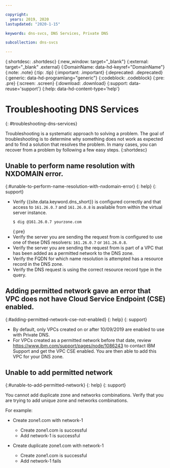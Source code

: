 ```yaml
---

copyright:
  years: 2019, 2020
lastupdated: "2020-1-15"

keywords: dns-svcs, DNS Services, Private DNS

subcollection: dns-svcs

---
```



{:shortdesc: .shortdesc}
{:new_window: target="_blank"}
{:external: target="_blank" .external}
{:DomainName: data-hd-keyref="DomainName"}
{:note: .note}
{:tip: .tip}
{:important: .important}
{:deprecated: .deprecated}
{:generic: data-hd-programlang="generic"}
{:codeblock: .codeblock}
{:pre: .pre}
{:screen: .screen}
{:download: .download}
{:support: data-reuse='support'}
{:help: data-hd-content-type='help'}

# Troubleshooting DNS Services
{: #troubleshooting-dns-services}

Troubleshooting is a systematic approach to solving a problem. The goal of troubleshooting is to determine why something does not work as expected and to find a solution that resolves the problem. In many cases, you can recover from a problem by following a few easy steps.
{:shortdesc}

## Unable to perform name resolution with NXDOMAIN error.
{:#unable-to-perform-name-resolution-with-nxdomain-error}
{: help}
{: support}

  * Verify {{site.data.keyword.dns_short}} is configured correctly and that access to `161.26.0.7` and `161.26.0.8` is available from within the virtual server instance.
    ```console
    $ dig @161.26.0.7 yourzone.com
    ```
    {:pre}
  * Verify the server you are sending the request from is configured to use one of these DNS resolvers: `161.26.0.7` or `161.26.0.8`.
  * Verify the server you are sending the request from is part of a VPC that has been added as a permitted network to the DNS zone.
  * Verify the FQDN for which name resolution is attempted has a resource record in the DNS zone.
  * Verify the DNS request is using the correct resource record type in the query.

## Adding permitted network gave an error that VPC does not have Cloud Service Endpoint (CSE) enabled.
{:#adding-permitted-network-cse-not-enabled}
{: help}
{: support}

  * By default, only VPCs created on or after 10/09/2019 are enabled to use with Private DNS.
  * For VPCs created as a permitted network before that date, review https://www.ibm.com/support/pages/node/1086243 to contact IBM Support and get the VPC CSE enabled. You are then able to add this VPC for your DNS zone.

## Unable to add permitted network
{:#unable-to-add-permitted-network}
{: help}
{: support}

You cannot add duplicate zone and networks combinations. Verify that you are trying to add unique zone and networks combinations.

For example:

- Create zone1.com with network-1
  - Create zone1.com is successful
  - Add network-1 is successful

- Create duplicate zone1.com with network-1
  - Create zone1.com is successful
  - Add network-1 fails
